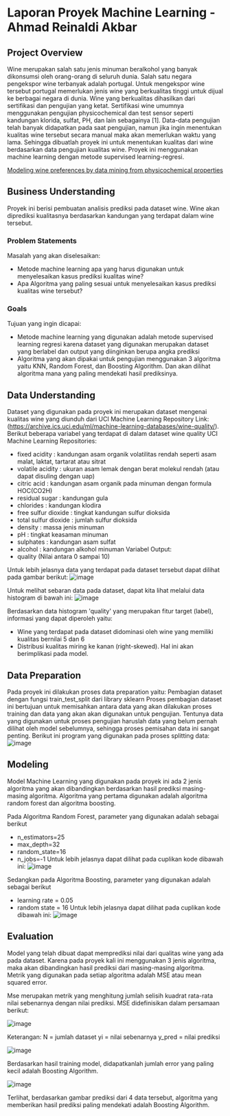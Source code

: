 # Laporan Proyek Machine Learning - Ahmad Reinaldi Akbar

## Project Overview

Wine merupakan salah satu jenis minuman beralkohol yang banyak dikonsumsi oleh orang-orang di seluruh dunia. Salah satu negara pengekspor wine terbanyak adalah portugal. Untuk mengekspor wine tersebut portugal memerlukan jenis wine yang berkualitas tinggi untuk dijual ke berbagai negara di dunia. Wine yang berkualitas dihasilkan dari sertifikasi dan pengujian yang ketat. Sertifikasi wine umumnya menggunakan pengujian physicochemical dan test sensor seperti kandungan klorida, sulfat, PH, dan lain sebagainya [1]. Data-data pengujian telah banyak didapatkan pada saat pengujian, namun jika ingin menentukan kualitas wine tersebut secara manual maka akan memerlukan waktu yang lama. Sehingga dibuatlah proyek ini untuk menentukan kualitas dari wine berdasarkan data pengujian kualitas wine. Proyek ini menggunakan machine learning dengan metode supervised learning-regresi.
  
[Modeling wine preferences by data mining from physicochemical properties](https://www.sciencedirect.com/science/article/abs/pii/S0167923609001377?via%3Dihub) 

## Business Understanding

Proyek ini berisi pembuatan analisis prediksi pada dataset wine. Wine akan diprediksi kualitasnya berdasarkan kandungan yang terdapat dalam wine tersebut.

### Problem Statements

Masalah yang akan diselesaikan:
- Metode machine learning apa yang harus digunakan untuk menyelesaikan kasus prediksi kualitas wine?
- Apa Algoritma yang paling sesuai untuk menyelesaikan kasus prediksi kualitas wine tersebut?

### Goals

Tujuan yang ingin dicapai:
- Metode machine learning yang digunakan adalah metode supervised learning regresi karena dataset yang digunakan merupakan dataset yang berlabel dan output yang diinginkan berupa angka prediksi
- Algoritma yang akan dipakai untuk pengujian menggunakan 3 algoritma yaitu KNN, Random Forest, dan Boosting Algorithm. Dan akan dilihat algoritma mana yang paling mendekati hasil prediksinya.

## Data Understanding
Dataset yang digunakan pada proyek ini merupakan dataset mengenai kualitas wine yang diunduh dari UCI Machine Learning Repository Link: (https://archive.ics.uci.edu/ml/machine-learning-databases/wine-quality/).
Berikut beberapa variabel yang terdapat di dalam dataset wine quality UCI Machine Learning Repositories:
- fixed acidity : kandungan asam organik volatilitas rendah seperti asam malat, laktat, tartarat atau sitrat
- volatile acidity : ukuran asam lemak dengan berat molekul rendah (atau dapat disuling dengan uap)
- citric acid : kandungan asam organik pada minuman dengan formula HOC(CO2H)
- residual sugar : kandungan gula 
- chlorides : kandungan klodira
- free sulfur dioxide : tingkat kandungan sulfur dioksida
- total sulfur dioxide : jumlah sulfur dioksida
- density : massa jenis minuman
- pH : tingkat keasaman minuman
- sulphates : kandungan asam sulfat
- alcohol : kandungan alkohol minuman
Variabel Output:
- quality (Nilai antara 0 sampai 10)

Untuk lebih jelasnya data yang terdapat pada dataset tersebut dapat dilihat pada gambar berikut:
![image](https://user-images.githubusercontent.com/62003049/187919809-943dce52-d80d-4dca-84b9-4e2a1cd86bbc.png)

Untuk melihat sebaran data pada dataset, dapat kita lihat melalui data histogram di bawah ini:
![image](https://user-images.githubusercontent.com/62003049/187924117-82c8740e-92dc-4411-8216-d92f82c4608f.png)

Berdasarkan data histogram 'quality' yang merupakan fitur target (label), informasi yang dapat diperoleh yaitu:
- Wine yang terdapat pada dataset didominasi oleh wine yang memiliki kualitas bernilai 5 dan 6
- Distribusi kualitas miring ke kanan (right-skewed). Hal ini akan berimplikasi pada model.

## Data Preparation
Pada proyek ini dilakukan proses data preparation yaitu:
   Pembagian dataset dengan fungsi train_test_split dari library sklearn
   Proses pembagian dataset ini bertujuan untuk memisahkan antara data yang akan dilakukan proses training dan data yang akan
   akan digunakan untuk pengujian. Tentunya data yang digunakan untuk proses pengujian haruslah data yang belum pernah dilihat    oleh model sebelumnya, sehingga proses pemisahan data ini sangat penting.
   Berikut ini program yang digunakan pada proses splitting data:
   ![image](https://user-images.githubusercontent.com/62003049/187921201-9c296291-28aa-42c0-a01d-cb8dd769b8ff.png)

## Modeling
Model Machine Learning yang digunakan pada proyek ini ada 2 jenis algoritma yang akan dibandingkan berdasarkan hasil prediksi masing-masing algoritma. Algoritma yang pertama digunakan adalah algoritma random forest dan algoritma boosting.

Pada Algoritma Random Forest, parameter yang digunakan adalah sebagai berikut
- n_estimators=25
- max_depth=32
- random_state=16
- n_jobs=-1
Untuk lebih jelasnya dapat dilihat pada cuplikan kode dibawah ini:
![image](https://user-images.githubusercontent.com/62003049/187921844-cf1c7d27-99dd-4cae-a8ee-86bbd6f497a6.png)

Sedangkan pada Algoritma Boosting, parameter yang digunakan adalah sebagai berikut
- learning rate = 0.05
- random state = 16
Untuk lebih jelasnya dapat dilihat pada cuplikan kode dibawah ini:
![image](https://user-images.githubusercontent.com/62003049/187921949-c2d1929a-f16c-4980-ae0c-d086ec53fa0f.png)

## Evaluation
Model yang telah dibuat dapat memprediksi nilai dari qualitas wine yang ada pada dataset. Karena pada proyek kali ini menggunakan 3 jenis algoritma, maka akan dibandingkan hasil prediksi dari masing-masing algoritma. Metrik yang digunakan pada setiap algoritma adalah MSE atau mean squared error.

Mse merupakan metrik yang menghitung jumlah selisih kuadrat rata-rata nilai sebenarnya dengan nilai prediksi. MSE didefinisikan dalam persamaan berikut:

![image](https://user-images.githubusercontent.com/62003049/187825463-410f0055-ac49-4af8-a56b-a5e280e62eda.png)

Keterangan:
N = jumlah dataset
yi = nilai sebenarnya
y_pred = nilai prediksi

![image](https://user-images.githubusercontent.com/62003049/187925940-3528f511-4845-43e1-a1ac-ba94198998ec.png)

Berdasarkan hasil training model, didapatkanlah jumlah error yang paling kecil adalah Boosting Algorithm.

![image](https://user-images.githubusercontent.com/62003049/187925821-d12192c4-b4c6-434d-b272-935a66e8af40.png)

Terlihat, berdasarkan gambar prediksi dari 4 data tersebut, algoritma yang memberikan hasil prediksi paling mendekati adalah Boosting Algorithm.
